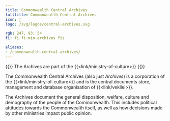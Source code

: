 ```yaml
---
title: Commonwealth Central Archives
fulltitle: Commonwealth Central Archives
icon: 🏢
logo: /svg/logos/central-archives.svg

rgb: 247, 93, 54
fi: fi fi-min-archives fis

aliases:
- /commonwealth-central-archives/
---
```

{{<note series>}}
 The Archives are part of the {{<link/ministry-of-culture>}}
{{</note>}}

The Commonwealth Central Archives (also just *Archives*) is a corporation of the {{<link/ministry-of-culture>}} and is the central documents store, management and database organisation of {{<link/vekllei>}}.

The Archives document the general disposition, welfare, culture and demography of the people of the Commonwealth. This includes political attitudes towards the Commonwealth itself, as well as how decisions made by other ministries impact public opinion.